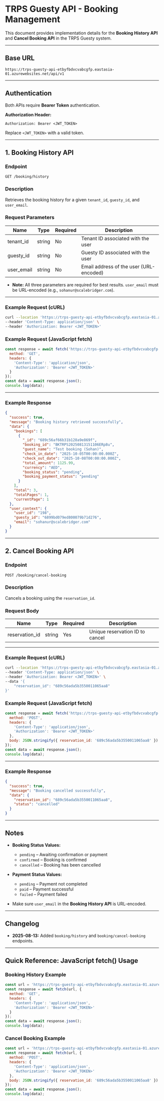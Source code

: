 # TRPS Guesty API - Booking Management

This document provides implementation details for the **Booking History API** and **Cancel Booking API** in the TRPS Guesty system.

---

## Base URL

```
https://trps-guesty-api-etbyfbdvcvabcgfp.eastasia-01.azurewebsites.net/api/v1
```

---

## Authentication
Both APIs require **Bearer Token** authentication.

**Authorization Header:**
```
Authorization: Bearer <JWT_TOKEN>
```
Replace `<JWT_TOKEN>` with a valid token.

---

## 1. Booking History API

### Endpoint
```
GET /booking/history
```

### Description
Retrieves the booking history for a given `tenant_id`, `guesty_id`, and `user_email`.

### Request Parameters
| Name         | Type   | Required | Description                              |
|--------------|--------|----------|------------------------------------------|
| tenant_id    | string | No      | Tenant ID associated with the user       |
| guesty_id    | string | No      | Guesty ID associated with the user       |
| user_email   | string | No      | Email address of the user (URL-encoded)  |

- **Note:** All three parameters are required for best results. `user_email` must be URL-encoded (e.g., `sohanur@scalebridger.com`).

---

### Example Request (cURL)
```bash
curl --location 'https://trps-guesty-api-etbyfbdvcvabcgfp.eastasia-01.azurewebsites.net/api/v1/booking/history?tenant_id=198&guesty_id=6899bd079ed800079b71d276&user_email=sohanur%40scalebridger.com' \
--header 'Content-Type: application/json' \
--header 'Authorization: Bearer <JWT_TOKEN>'
```

### Example Request (JavaScript fetch)
```js
const response = await fetch('https://trps-guesty-api-etbyfbdvcvabcgfp.eastasia-01.azurewebsites.net/api/v1/booking/history?tenant_id=198&guesty_id=6899bd079ed800079b71d276&user_email=sohanur%40scalebridger.com', {
  method: 'GET',
  headers: {
    'Content-Type': 'application/json',
    'Authorization': 'Bearer <JWT_TOKEN>'
  }
});
const data = await response.json();
console.log(data);
```

---

### Example Response
```json
{
  "success": true,
  "message": "Booking history retrieved successfully",
  "data": {
    "bookings": [
      {
        "_id": "689c56af66b31b128a9e869f",
        "booking_id": "BKTRPS20250813151106ERp8u",
        "guest_name": "Test booking (Sohan)",
        "check_in_date": "2025-10-05T00:00:00.000Z",
        "check_out_date": "2025-10-08T00:00:00.000Z",
        "total_amount": 1125.99,
        "currency": "AED",
        "booking_status": "pending",
        "booking_payment_status": "pending"
      }
    ],
    "total": 3,
    "totalPages": 1,
    "currentPage": 1
  },
  "user_context": {
    "user_id": "198",
    "guesty_id": "6899bd079ed800079b71d276",
    "email": "sohanur@scalebridger.com"
  }
}
```

---

## 2. Cancel Booking API

### Endpoint
```
POST /booking/cancel-booking
```

### Description
Cancels a booking using the `reservation_id`.

### Request Body
| Name           | Type   | Required | Description                     |
| -------------- | ------ | -------- | ------------------------------- |
| reservation_id | string | Yes      | Unique reservation ID to cancel |

---

### Example Request (cURL)
```bash
curl --location 'https://trps-guesty-api-etbyfbdvcvabcgfp.eastasia-01.azurewebsites.net/api/v1/booking/cancel-booking' \
--header 'Content-Type: application/json' \
--header 'Authorization: Bearer <JWT_TOKEN>' \
--data '{
    "reservation_id": "689c56ada5b3550011065aa8"
}'
```

### Example Request (JavaScript fetch)
```js
const response = await fetch('https://trps-guesty-api-etbyfbdvcvabcgfp.eastasia-01.azurewebsites.net/api/v1/booking/cancel-booking', {
  method: 'POST',
  headers: {
    'Content-Type': 'application/json',
    'Authorization': 'Bearer <JWT_TOKEN>'
  },
  body: JSON.stringify({ reservation_id: '689c56ada5b3550011065aa8' })
});
const data = await response.json();
console.log(data);
```

---

### Example Response
```json
{
  "success": true,
  "message": "Booking cancelled successfully",
  "data": {
    "reservation_id": "689c56ada5b3550011065aa8",
    "status": "cancelled"
  }
}
```

---

## Notes

- **Booking Status Values:**
    - `pending` – Awaiting confirmation or payment
    - `confirmed` – Booking is confirmed
    - `cancelled` – Booking has been cancelled

- **Payment Status Values:**
    - `pending` – Payment not completed
    - `paid` – Payment successful
    - `failed` – Payment failed

- Make sure `user_email` in the **Booking History API** is URL-encoded.

---

## Changelog

- **2025-08-13:** Added `booking/history` and `booking/cancel-booking` endpoints.

---

## Quick Reference: JavaScript fetch() Usage

### Booking History Example
```js
const url = 'https://trps-guesty-api-etbyfbdvcvabcgfp.eastasia-01.azurewebsites.net/api/v1/booking/history?tenant_id=198&guesty_id=6899bd079ed800079b71d276&user_email=sohanur%40scalebridger.com';
const response = await fetch(url, {
  method: 'GET',
  headers: {
    'Content-Type': 'application/json',
    'Authorization': 'Bearer <JWT_TOKEN>'
  }
});
const data = await response.json();
console.log(data);
```

### Cancel Booking Example
```js
const url = 'https://trps-guesty-api-etbyfbdvcvabcgfp.eastasia-01.azurewebsites.net/api/v1/booking/cancel-booking';
const response = await fetch(url, {
  method: 'POST',
  headers: {
    'Content-Type': 'application/json',
    'Authorization': 'Bearer <JWT_TOKEN>'
  },
  body: JSON.stringify({ reservation_id: '689c56ada5b3550011065aa8' })
});
const data = await response.json();
console.log(data);
```
